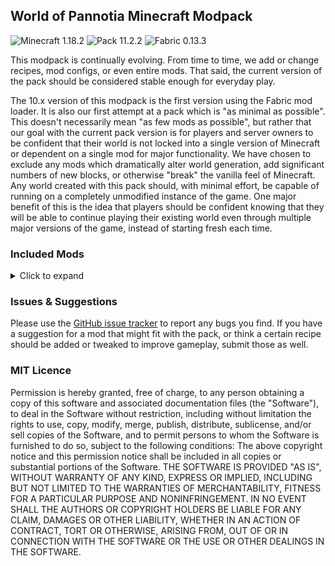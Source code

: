 ## World of Pannotia Minecraft Modpack

![Minecraft 1.18.2](https://img.shields.io/badge/Minecraft-1.18.2-3a6.svg?style=flat-square)
![Pack 11.2.2](https://img.shields.io/badge/Pack-11.2.2-blue.svg?style=flat-square)
![Fabric 0.13.3](https://img.shields.io/badge/Fabric-0.13.3-c39.svg?style=flat-square)

This modpack is continually evolving. From time to time, we add or change recipes, mod configs, or even entire mods.
That said, the current version of the pack should be considered stable enough for everyday play.

The 10.x version of this modpack is the first version using the Fabric mod loader. It is also our
first attempt at a pack which is "as minimal as possible". This doesn't necessarily mean "as few
mods as possible", but rather that our goal with the current pack version is for players and server
owners to be confident that their world is not locked into a single version of Minecraft or
dependent on a single mod for major functionality. We have chosen to exclude any mods which
dramatically alter world generation, add significant numbers of new blocks, or otherwise "break" the
vanilla feel of Minecraft. Any world created with this pack should, with minimal effort, be capable
of running on a completely unmodified instance of the game. One major benefit of this is the idea
that players should be confident knowing that they will be able to continue playing their existing
world even through multiple major versions of the game, instead of starting fresh each time.

### Included Mods

<details>
    <summary>Click to expand</summary>
    <ul>
        <li><a href="https://www.curseforge.com/minecraft/mc-mods/additional-bars-fabric">Additional Bars [Fabric] (by Gamma1772)</a></li>
        <li><a href="https://www.curseforge.com/minecraft/mc-mods/advanced-netherite-fabric">Advanced Netherite [Fabric] (by AutovwLive)</a></li>
        <li><a href="https://www.curseforge.com/minecraft/mc-mods/advancement-screenshot-fabric">Advancement Screenshot (Fabric) (by Serilum)</a></li>
        <li><a href="https://www.curseforge.com/minecraft/mc-mods/advancementinfo">AdvancementInfo (by Giselbaer)</a></li>
        <li><a href="https://www.curseforge.com/minecraft/mc-mods/alivent-messenger">Aliven't Messenger (by A11v1r15)</a></li>
        <li><a href="https://www.curseforge.com/minecraft/mc-mods/all-arrows-infinity-fix">All Arrows Infinity Fix (by Jackbusters1)</a></li>
        <li><a href="https://www.curseforge.com/minecraft/mc-mods/animatica">Animatica (by FoundationGames)</a></li>
        <li><a href="https://www.curseforge.com/minecraft/mc-mods/antighost">AntiGhost (by Giselbaer)</a></li>
        <li><a href="https://www.curseforge.com/minecraft/mc-mods/appleskin">AppleSkin (by squeek502)</a></li>
        <li><a href="https://www.curseforge.com/minecraft/mc-mods/architectury-fabric">Architectury API (Fabric) (by shedaniel)</a></li>
        <li><a href="https://www.curseforge.com/minecraft/mc-mods/armored-elytra">Armored Elytra (by MrMelon54)</a></li>
        <li><a href="https://www.curseforge.com/minecraft/mc-mods/auto-third-person">Auto Third Person (by quat1024)</a></li>
        <li><a href="https://www.curseforge.com/minecraft/mc-mods/balm-fabric">Balm (Fabric Edition) (by BlayTheNinth)</a></li>
        <li><a href="https://www.curseforge.com/minecraft/mc-mods/better-beacon">Better Beacon / Conduit (by sfort__)</a></li>
        <li><a href="https://www.curseforge.com/minecraft/mc-mods/better-conduit-placement-fabric">Better Conduit Placement (Fabric) (by Serilum)</a></li>
        <li><a href="https://www.curseforge.com/minecraft/mc-mods/better-mount-hud">Better Mount HUD (by Lortseam_)</a></li>
        <li><a href="https://www.curseforge.com/minecraft/mc-mods/better-spawner-control-fabric">Better Spawner Control (Fabric) (by Serilum)</a></li>
        <li><a href="https://www.curseforge.com/minecraft/mc-mods/better-than-mending">Better Than Mending (by legobmw99)</a></li>
        <li><a href="https://www.curseforge.com/minecraft/mc-mods/borderless-mining">Borderless Mining (by comp500)</a></li>
        <li><a href="https://www.curseforge.com/minecraft/mc-mods/carpet">Carpet (by gnembon)</a></li>
        <li><a href="https://www.curseforge.com/minecraft/mc-mods/carpet-extra">Carpet Extra (by gnembon)</a></li>
        <li><a href="https://www.curseforge.com/minecraft/mc-mods/cauldron-dyeing">Cauldron Dyeing (by TibiNonEst)</a></li>
        <li><a href="https://www.curseforge.com/minecraft/mc-mods/charcoalplus">Charcoal+ [Fabric] (by Apis035)</a></li>
        <li><a href="https://www.curseforge.com/minecraft/mc-mods/chat-up">Chat Up! (by gnembon)</a></li>
        <li><a href="https://www.curseforge.com/minecraft/mc-mods/cherished-worlds-fabric">Cherished Worlds (Fabric) (by TheIllusiveC4)</a></li>
        <li><a href="https://www.curseforge.com/minecraft/mc-mods/cit-resewn">CIT Resewn (by SHsuperCM)</a></li>
        <li><a href="https://www.curseforge.com/minecraft/mc-mods/cleancut">CleanCut (by Rongmario)</a></li>
        <li><a href="https://www.curseforge.com/minecraft/mc-mods/cloth-api">Cloth API (Fabric) (by shedaniel)</a></li>
        <li><a href="https://www.curseforge.com/minecraft/mc-mods/cloth-config">Cloth Config API (Fabric) (by shedaniel)</a></li>
        <li><a href="https://www.curseforge.com/minecraft/mc-mods/clumps">Clumps (by Jaredlll08)</a></li>
        <li><a href="https://www.curseforge.com/minecraft/mc-mods/collective-fabric">Collective (Fabric) (by Serilum)</a></li>
        <li><a href="https://www.curseforge.com/minecraft/mc-mods/colormatic">Colormatic (by kwertiTheCats)</a></li>
        <li><a href="https://www.curseforge.com/minecraft/mc-mods/completeconfig">CompleteConfig (by Lortseam_)</a></li>
        <li><a href="https://www.curseforge.com/minecraft/mc-mods/concrete-conversion">Concrete Conversion (by mrp_v2)</a></li>
        <li><a href="https://www.curseforge.com/minecraft/mc-mods/companion-fabric">Companion 🐕 (Fabric) (by Snownee__)</a></li>
        <li><a href="https://www.curseforge.com/minecraft/mc-mods/continuity">Continuity (by Pepper_Bell)</a></li>
        <li><a href="https://www.curseforge.com/minecraft/mc-mods/crafting-tweaks-fabric">Crafting Tweaks (Fabric Edition) (by BlayTheNinth)</a></li>
        <li><a href="https://www.curseforge.com/minecraft/mc-mods/crawl">Crawl (Fabric) (by fewizz_)</a></li>
        <li><a href="https://www.curseforge.com/minecraft/mc-mods/crying-portals-fabric">Crying Portals (Fabric) (by Serilum)</a></li>
        <li><a href="https://www.curseforge.com/minecraft/mc-mods/custom-entity-models-cem">Custom Entity Models (CEM) (by dorianpb)</a></li>
        <li><a href="https://www.curseforge.com/minecraft/mc-mods/cycle-paintings-fabric">Cycle Paintings (Fabric) (by Serilum)</a></li>
        <li><a href="https://www.curseforge.com/minecraft/mc-mods/dark-paintings">Dark Paintings (by DarkhaxDev)</a></li>
        <li><a href="https://www.curseforge.com/minecraft/mc-mods/death-backup-fabric">Death Backup (Fabric) (by Serilum)</a></li>
        <li><a href="https://www.curseforge.com/minecraft/mc-mods/deepslate-instamine">Deepslate Instamine - Fabric/Forge (by nicguzzo)</a></li>
        <li><a href="https://www.curseforge.com/minecraft/mc-mods/diggus-maximus">Diggus Maximus (by Kyrptonaught)</a></li>
        <li><a href="https://www.curseforge.com/minecraft/mc-mods/discontinuous-beacon-beams">Discontinuous Beacon Beams (by supersaiyansubtlety)</a></li>
        <li><a href="https://www.curseforge.com/minecraft/mc-mods/dismount-entity-fabric">Dismount Entity (Fabric) (by Serilum)</a></li>
        <li><a href="https://www.curseforge.com/minecraft/mc-mods/double-doors-fabric">Double Doors (Fabric) (by Serilum)</a></li>
        <li><a href="https://www.curseforge.com/minecraft/mc-mods/dynamic-fps">Dynamic FPS (by juliand665)</a></li>
        <li><a href="https://www.curseforge.com/minecraft/mc-mods/easy-magic-fabric">Easy Magic (Fabric) (by Fuzs_)</a></li>
        <li><a href="https://www.curseforge.com/minecraft/mc-mods/edibles-fabric">Edibles (Fabric) (by Serilum)</a></li>
        <li><a href="https://www.curseforge.com/minecraft/mc-mods/effective">Effective 💦 (by doctor4t)</a></li>
        <li><a href="https://www.curseforge.com/minecraft/mc-mods/effectsleft-fabric">EffectsLeft (Fabric/Quilt) (by CoolSimulations)</a></li>
        <li><a href="https://www.curseforge.com/minecraft/mc-mods/enchantment-descriptions">Enchantment Descriptions (by DarkhaxDev)</a></li>
        <li><a href="https://www.curseforge.com/minecraft/mc-mods/enhanced-block-entities">Enhanced Block Entities (by FoundationGames)</a></li>
        <li><a href="https://www.curseforge.com/minecraft/mc-mods/entityculling">Entity Culling Fabric/Forge (by tr9zw)</a></li>
        <li><a href="https://www.curseforge.com/minecraft/mc-mods/extended-bone-meal-fabric">Extended Bone Meal (Fabric) (by Serilum)</a></li>
        <li><a href="https://www.curseforge.com/minecraft/mc-mods/extreme-sound-muffler-fabric-official">Extreme Sound Muffler (Fabric) Official (by LeoBeliik)</a></li>
        <li><a href="https://www.curseforge.com/minecraft/mc-mods/fabric-api">Fabric API (by modmuss50)</a></li>
        <li><a href="https://www.curseforge.com/minecraft/mc-mods/capes">Fabric Capes (by VictorKohler)</a></li>
        <li><a href="https://www.curseforge.com/minecraft/mc-mods/fabric-language-kotlin">Fabric Language Kotlin (by modmuss50)</a></li>
        <li><a href="https://www.curseforge.com/minecraft/mc-mods/fabrishot">Fabrishot (by ramidzkh)</a></li>
        <li><a href="https://www.curseforge.com/minecraft/mc-mods/fastopenlinksandfolders">FastOpenLinksAndFolders (by altrisi)</a></li>
        <li><a href="https://www.curseforge.com/minecraft/mc-mods/feature-nbt-deadlock-be-gone">Feature NBT Deadlock Be Gone (by telepathicgrunt)</a></li>
        <li><a href="https://www.curseforge.com/minecraft/mc-mods/ferritecore-fabric">FerriteCore (Fabric) (by malte0811)</a></li>
        <li><a href="https://www.curseforge.com/minecraft/mc-mods/fire-spread-tweaks-fabric">Fire Spread Tweaks (Fabric) (by Serilum)</a></li>
        <li><a href="https://www.curseforge.com/minecraft/mc-mods/fix-experience-bug">Fix Experience Bug (by MacTso)</a></li>
        <li><a href="https://www.curseforge.com/minecraft/mc-mods/forge-config-api-port-fabric">Forge Config API Port [Fabric] (by Fuzs_)</a></li>
        <li><a href="https://www.curseforge.com/minecraft/mc-mods/gamma-utils">Gamma Utils (by Sjouwer)</a></li>
        <li><a href="https://www.curseforge.com/minecraft/mc-mods/grass-seeds-fabric">Grass Seeds (Fabric) (by Serilum)</a></li>
        <li><a href="https://www.curseforge.com/minecraft/mc-mods/grind-enchantments">Grind Enchantments (by mschae23)</a></li>
        <li><a href="https://www.curseforge.com/minecraft/mc-mods/hand-over-your-items-fabric">Hand Over Your Items (Fabric) (by Serilum)</a></li>
        <li><a href="https://www.curseforge.com/minecraft/mc-mods/horsestatsvanilla">Horst Stats Vanilla (Fabric) (by TeaJ4y)</a></li>
        <li><a href="https://www.curseforge.com/minecraft/mc-mods/ice-prevents-crop-growth-fabric">Ice Prevents Crop Growth (Fabric) (by Serilum)</a></li>
        <li><a href="https://www.curseforge.com/minecraft/mc-mods/improved-hoes">Improved Hoes (by Furgle)</a></li>
        <li><a href="https://www.curseforge.com/minecraft/mc-mods/infinitevillagertrading">InfiniteVillagerTrading (by Giselbaer)</a></li>
        <li><a href="https://www.curseforge.com/minecraft/mc-mods/inventory-profiles-next">Inventory Profiles Next (by mirinimi)</a></li>
        <li><a href="https://www.curseforge.com/minecraft/mc-mods/inventory-totem-fabric">Inventory Totem (Fabric) (by Serilum)</a></li>
        <li><a href="https://www.curseforge.com/minecraft/mc-mods/item-model-fix">Item Model Fix (Fabric) (by Pepper_Bell)</a></li>
        <li><a href="https://www.curseforge.com/minecraft/mc-mods/item-scroller">Item Scroller (by masady)</a></li>
        <li><a href="https://www.curseforge.com/minecraft/mc-mods/just-enough-keys-fabric">Just Enough Keys [JEK] [Fabric] (by starmun)</a></li>
        <li><a href="https://www.curseforge.com/minecraft/mc-mods/just-player-heads-fabric">Just Player Heads (Fabric) (by Serilum)</a></li>
        <li><a href="https://www.curseforge.com/minecraft/mc-mods/keep-my-soil-tilled-fabric">Keep My Soil Tilled (Fabric) (by Serilum)</a></li>
        <li><a href="https://www.curseforge.com/minecraft/mc-mods/keepheadnames">Keep Head Names (Fabric/Forge) (by Fourmisain)</a></li>
        <li><a href="https://www.curseforge.com/minecraft/mc-mods/kelp-fertilizer-fabric">Kelp Fertilizer (Fabric) (by Serilum)</a></li>
        <li><a href="https://www.curseforge.com/minecraft/mc-mods/lambdabettergrass">LambdaBetterGrass (by LambdAurora)</a></li>
        <li><a href="https://www.curseforge.com/minecraft/mc-mods/lambdynamiclights">LambDynamicLights (by LambdAurora)</a></li>
        <li><a href="https://www.curseforge.com/minecraft/mc-mods/language-reload">Language Reload (by Jerozgen)</a></li>
        <li><a href="https://www.curseforge.com/minecraft/mc-mods/lazydfu">LazyDFU (by tuxed)</a></li>
        <li><a href="https://www.curseforge.com/minecraft/mc-mods/lenient-stack-size">Lenient Stack Size (by zoeytheegoist)</a></li>
        <li><a href="https://www.curseforge.com/minecraft/mc-mods/light-overlay">Light Overlay (Rift/Forge/Fabric) (by shedaniel)</a></li>
        <li><a href="https://www.curseforge.com/minecraft/mc-mods/litematica">Litematica (by masady)</a></li>
        <li><a href="https://www.curseforge.com/minecraft/mc-mods/lithium">Lithium (by jellysquid3_)</a></li>
        <li><a href="https://www.curseforge.com/minecraft/mc-mods/malilib">MaLiLib (by masady)</a></li>
        <li><a href="https://www.curseforge.com/minecraft/mc-mods/minekea-fabric">Minekea (Fabric) (by chimericdream)</a></li>
        <li><a href="https://www.curseforge.com/minecraft/mc-mods/mo-structures">Mo' Structures (Fabric) (by ffrannny)</a></li>
        <li><a href="https://www.curseforge.com/minecraft/mc-mods/modmenu">Mod Menu (by ProspectorDev)</a></li>
        <li><a href="https://www.curseforge.com/minecraft/mc-mods/more-villagers-fabric">More Vilalgers [Fabric] (by SameDifferent)</a></li>
        <li><a href="https://www.curseforge.com/minecraft/mc-mods/nbt-crafting">Nbt Crafting (Fabric) (by Siphalor)</a></li>
        <li><a href="https://www.curseforge.com/minecraft/mc-mods/no-enchant-cap">No Enchant Cap (by AmyMialee)</a></li>
        <li><a href="https://www.curseforge.com/minecraft/mc-mods/no-fade">No Fade (by UltimateBoomer)</a></li>
        <li><a href="https://www.curseforge.com/minecraft/mc-mods/no-null-processors">No Null Processors (by telepathicgrunt)</a></li>
        <li><a href="https://www.curseforge.com/minecraft/mc-mods/no-telemetry">No Telemetry (by kb1000)</a></li>
        <li><a href="https://www.curseforge.com/minecraft/mc-mods/norecipebook-fabric">No Recipe Book (Fabric) (by Gray_ray)</a></li>
        <li><a href="https://www.curseforge.com/minecraft/mc-mods/not-enough-crashes">Not Enough Crashes (Fabric) (by NatanFudge)</a></li>
        <li><a href="https://www.curseforge.com/minecraft/mc-mods/now-playing">Now Playing (by AppleTheGold)</a></li>
        <li><a href="https://www.curseforge.com/minecraft/mc-mods/open-loader">Open Loader (by DarkhaxDev)</a></li>
        <li><a href="https://www.curseforge.com/minecraft/mc-mods/pannotias-parcels">Pannotia's Parcels (by chimericdream)</a></li>
        <li><a href="https://www.curseforge.com/minecraft/mc-mods/patchouli-fabric">Patchouli (Fabric) (by williewillus)</a></li>
        <li><a href="https://www.curseforge.com/minecraft/mc-mods/pet-transfer">Pet Transfer (by emirik0l)</a></li>
        <li><a href="https://www.curseforge.com/minecraft/mc-mods/pretty-beaches-fabric">Pretty Beaches (Fabric) (by BlayTheNinth)</a></li>
        <li><a href="https://www.curseforge.com/minecraft/mc-mods/puzzles-lib-fabric">Puzzles Lib [Fabric] (by Fuzs_)</a></li>
        <li><a href="https://www.curseforge.com/minecraft/mc-mods/quick-paths-fabric">Quick Paths (Fabric) (by Serilum)</a></li>
        <li><a href="https://www.curseforge.com/minecraft/mc-mods/rain-be-gone-ritual-fabric">Rain Be Gone Ritual (Fabric) (by Serilum)</a></li>
        <li><a href="https://www.curseforge.com/minecraft/mc-mods/random-bone-meal-flowers-fabric">Random Bone Meal Flowers (Fabric) (by Serilum)</a></li>
        <li><a href="https://www.curseforge.com/minecraft/mc-mods/randomblockplacement">RandomBlockPlacement (by Giselbaer)</a></li>
        <li><a href="https://www.curseforge.com/minecraft/mc-mods/repurposed-structures-fabric">Repurposed Structures (Fabric) (by telepathicgrunt)</a></li>
        <li><a href="https://www.curseforge.com/minecraft/mc-mods/roughly-enough-items">Roughly Enough Items Fabric (REI) (by shedaniel)</a></li>
        <li><a href="https://www.curseforge.com/minecraft/mc-mods/scaffolding-drops-nearby-fabric">Scaffolding Drops Nearby (Fabric) (by Serilum)</a></li>
        <li><a href="https://www.curseforge.com/minecraft/mc-mods/sheep-consistency">Sheep Consistency (by IMS21)</a></li>
        <li><a href="https://www.curseforge.com/minecraft/mc-mods/silkspawners">SilkSpawners (by LordDeatHunter)</a></li>
        <li><a href="https://www.curseforge.com/minecraft/mc-mods/simple-measuring">Simple Measuring (by MrTurtle2005)</a></li>
        <li><a href="https://www.curseforge.com/minecraft/mc-mods/sky-villages-fabric">Sky Villages [Fabric] (by Aureljz)</a></li>
        <li><a href="https://www.curseforge.com/minecraft/mc-mods/slight-gui-modifications">'Slight' Gui Modifications (by shedaniel)</a></li>
        <li><a href="https://www.curseforge.com/minecraft/mc-mods/smooth-boot">Smooth Boot (Fabric) (by UltimateBoomer)</a></li>
        <li><a href="https://www.curseforge.com/minecraft/mc-mods/softer-hay-bales-fabric">Softer Hay Bales (Fabric) (by Serilum)</a></li>
        <li><a href="https://www.curseforge.com/minecraft/mc-mods/sponj-fabric">Sponj (Fabric) (by chimericdream)</a></li>
        <li><a href="https://www.curseforge.com/minecraft/mc-mods/subterrestrial">Subterrestrial (Fabric) (by AlexNijjar)</a></li>
        <li><a href="https://www.curseforge.com/minecraft/mc-mods/superflat-world-no-slimes-fabric">Superflat World No Slimes (Fabric) (by Serilum)</a></li>
        <li><a href="https://www.curseforge.com/minecraft/mc-mods/surface-mushrooms-fabric">Surface Mushrooms (Fabric) (by Serilum)</a></li>
        <li><a href="https://www.curseforge.com/minecraft/mc-mods/tiny-skeletons-fabric">Tiny Skeletons [Fabric] (by Fuzs_)</a></li>
        <li><a href="https://www.curseforge.com/minecraft/mc-mods/tooltipfix">ToolTipFix (by Kyrptonaught)</a></li>
        <li><a href="https://www.curseforge.com/minecraft/mc-mods/trade-cycling">Trade Cycling (by henkelmax)</a></li>
        <li><a href="https://www.curseforge.com/minecraft/mc-mods/trashslot-fabric-edition">TrashSlot (Fabric Edition) (by BlayTheNinth)</a></li>
        <li><a href="https://www.curseforge.com/minecraft/mc-mods/tree-harvester-fabric">Tree Harvester (Fabric) (by Serilum)</a></li>
        <li><a href="https://www.curseforge.com/minecraft/mc-mods/tweakeroo">Tweakeroo (by masady)</a></li>
        <li><a href="https://www.curseforge.com/minecraft/mc-mods/villagers-follow-emeralds-fabric">Villagers follow Emeralds [Fabric] (by matjojo1000)</a></li>
        <li><a href="https://www.curseforge.com/minecraft/mc-mods/visual-workbench-fabric">Visual Workbench [Fabric] (by Fuzs_)</a></li>
        <li><a href="https://www.curseforge.com/minecraft/mc-mods/wandering-collector">Wandering Collector (by Siphalor)</a></li>
        <li><a href="https://www.curseforge.com/minecraft/mc-mods/wi-zoom">WI Zoom (by alexander9892)</a></li>
        <li><a href="https://www.curseforge.com/minecraft/mc-mods/wthit">WTHIT (by badasintended)</a></li>
        <li><a href="https://www.curseforge.com/minecraft/mc-mods/xaeros-minimap">Xaero's Minimap (by xaero96)</a></li>
        <li><a href="https://www.curseforge.com/minecraft/mc-mods/xaeros-world-map">Xaero's World Map (by xaero96)</a></li>
        <li><a href="https://www.curseforge.com/minecraft/mc-mods/youre-in-grave-danger">You're in Grave Danger (by b1n_ry)</a></li>
        <li><a href="https://www.curseforge.com/minecraft/mc-mods/yosbr">Your Options Shall Be Respected (YOSBR) (by shedaniel)</a></li>
        <li><a href="https://www.curseforge.com/minecraft/mc-mods/yungs-api-fabric">YUNG's API (Fabric) (by YUNGNICKYOUNG)</a></li>
        <li><a href="https://www.curseforge.com/minecraft/mc-mods/zombie-horse-spawn-fabric">Zombie Horse Spawn (Fabric) (by Serilum)</a></li>
    </ul>
</details>

### Issues & Suggestions

Please use the [GitHub issue tracker](https://github.com/chimericdream/WorldOfPannotia-MC-Modpack/issues) to report any
bugs you find. If you have a suggestion for a mod that might fit with the pack, or think a certain recipe should be
added or tweaked to improve gameplay, submit those as well.

### MIT Licence

Permission is hereby granted, free of charge, to any person obtaining a copy of this software and associated
documentation files (the "Software"), to deal in the Software without restriction, including without limitation the
rights to use, copy, modify, merge, publish, distribute, sublicense, and/or sell copies of the Software, and to permit
persons to whom the Software is furnished to do so, subject to the following conditions: The above copyright notice and
this permission notice shall be included in all copies or substantial portions of the Software. THE SOFTWARE IS
PROVIDED "AS IS", WITHOUT WARRANTY OF ANY KIND, EXPRESS OR IMPLIED, INCLUDING BUT NOT LIMITED TO THE WARRANTIES OF
MERCHANTABILITY, FITNESS FOR A PARTICULAR PURPOSE AND NONINFRINGEMENT. IN NO EVENT SHALL THE AUTHORS OR COPYRIGHT
HOLDERS BE LIABLE FOR ANY CLAIM, DAMAGES OR OTHER LIABILITY, WHETHER IN AN ACTION OF CONTRACT, TORT OR OTHERWISE,
ARISING FROM, OUT OF OR IN CONNECTION WITH THE SOFTWARE OR THE USE OR OTHER DEALINGS IN THE SOFTWARE.
